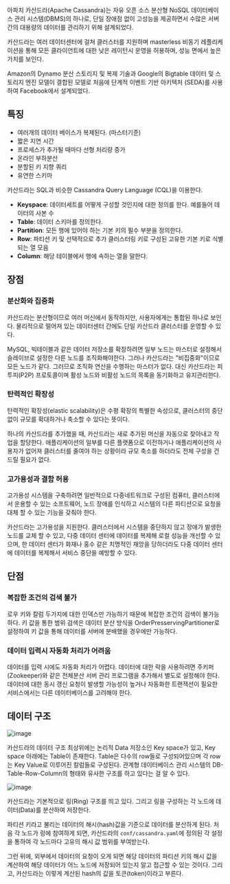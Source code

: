  
아파치 카산드라(Apache Cassandra)는 자유 오픈 소스 분산형 NoSQL 데이터베이스 관리 시스템(DBMS)의 하나로, 단일 장애점 없이 고성능을 제공하면서 수많은 서버 간의 대용량의 데이터를 관리하기 위해 설계되었다.

카산드라는 여러 데이터센터에 걸쳐 클러스터를 지원하며 masterless 비동기 레플리케이션을 통해 모든 클라이언트에 대한 낮은 레이턴시 운영을 허용하며, 성능 면에서 높은 가치를 보인다. 

Amazon의 Dynamo 분산 스토리지 및 복제 기술과 Google의 Bigtable 데이터 및 스토리지 엔진 모델이 결합된 모델로 처음에 단계적 이벤트 기반 아키텍처 (SEDA)를 사용하여 Facebook에서 설계되었다.

## 특징

- 여러개의 데이터 베이스가 복제된다. (마스터기준)
- 짧은 지연 시간
- 프로세스가 추가될 때마다 선형 처리량 증가
- 온라인 부하분산
- 분할된 키 지향 쿼리
- 유연한 스키마

카산드라는 SQL과 비슷한 Cassandra Query Language (CQL)을 이용한다.

- **Keyspace**: 데이터세트를 어떻게 구성할 것인지에 대한 정의를 한다. 예를들어 데이터의 사본 수
- **Table**: 데이터 스키마를 정의한다.
- **Partition**:  모든 행에 있어야 하는 기본 키의 필수 부분을 정의한다. 
- **Row**: 파티션 키 및 선택적으로 추가 클러스터링 키로 구성된 고유한 기본 키로 식별되는 열 모음
- **Column**: 해당 테이블에서 행에 속하는 열을 말한다.

## 장점

### 분산화와 집중화

카산드라는 분산형이므로 여러 머신에서 동작하지만, 사용자에게는 통합된 하나로 보인다. 물리적으로 떨어져 있는 데이터센터 간에도 단일 카산드라 클러스터를 운영할 수 있다.

MySQL, 빅테이블과 같은 데이터 저장소를 확장하려면 일부 노드는 마스터로 설정해서 슬레이브로 설정한 다른 노드를 조직화해야한다. 그러나 카산드라는 "비집중화"이므로 모든 노드가 같다. 그러므로 조직화 연산을 수행하는 마스터가 없다. 대신 카산드라는 피투피(P2P) 프로토콜이며 활성 노드와 비활성 노드의 목록을 동기화하고 유지관리한다.
 
### 탄력적인 확장성

탄력적인 확장성(elastic scalability)은 수평 확장의 특별한 속성으로, 클러스터의 중단 없이 규모를 확대하거나 축소할 수 있다는 뜻이다.
 
 하나의 카산드라를 추가했을 때, 카산드라는 새로 추가된 머신을 자동으로 찾아내고 작업을 할당한다. 애플리케이션의 일부를 다른 플랫폼으로 이전하거나 애플리케이션의 사용자가 없어져 클러스터를 줄여야 하는 상황이라 규모 축소를 하더라도 전체 구성을 건드릴 필요가 없다.
 
### 고가용성과 결함 허용

고가용성 시스템을 구축하려면 일반적으로 다중네트워크로 구성된 컴퓨터, 클러스터에서 운용할 수 있는 소프트웨어, 노드 장애를 인식하고 시스템의 다른 파티션으로 요청을 대체 할 수 있는 기능을 갖춰야 한다.

카산드라는 고가용성을 지원한다. 클러스터에서 시스템을 중단하지 않고 장애가 발생한 노드를 교체 할 수 있고, 다중 데이터 센터에 데이터를 복제해 로컬 성능을 개선할 수 있으며, 한 데이터 센터가 화재나 홍수 같은 치명적인 재앙을 당하더라도 다중 데이터 센터에 데이터를 복제해서 서비스 중단을 예방할 수 있다.

 

## 단점
 
### 복잡한 조건의 검색 불가

로우 키와 칼럼 두가지에 대한 인덱스만 가능하기 때문에 복잡한 조건의 검색이 불가능하다. 키 값을 통한 범위 검색은 데이터 분산 방식을 OrderPresservingPartitioner로 설정하여 키 값을 통해 데이터를 서버에 분배했을 경우에만 가능하다.

### 데이터 입력시 자동화 처리가 어려움

데이터를 입력 시에도 자동화 처리가 어렵다. 데이터에 대한 락을 사용하려면 주키퍼(Zookeeper)와 같은 전체분산 서버 관리 프로그램을 추가해서 별도로 설정해야 한다. 데이터에 대한 동시 갱신 요청이 발생할 가능성이 높거나 자동화한 트랜잭션이 필요한 서비스에서는 다른 데이터베이스를 고려해야 한다. 

## 데이터 구조

![image](https://github.com/rlaisqls/rlaisqls/assets/81006587/2b25ccb2-b302-4923-8941-fd1f6487826f)

카산드라의 데이터 구조 최상위에는 논리적 Data 저장소인 Key space가 있고, Key space 아래에는 Table이 존재한다. Table은 다수의 row들로 구성되어있으며 각 row는 Key Value로 이루어진 칼럼들로 구성된다. 관계형 데이터베이스 관리 시스템의 DB-Table-Row-Column의 형태와 유사한 구조를 하고 있다는 걸 알 수 있다. 

![image](https://github.com/rlaisqls/rlaisqls/assets/81006587/ace00657-570b-40d3-89ea-3ef260cefa83)


카산드라는 기본적으로 링(Ring) 구조를 띄고 있다. 그리고 링을 구성하는 각 노드에 데이터(Data)를 분산하여 저장한다.

파티션 키라고 불리는 데이터의 해시(hash)값을 기준으로 데이터를 분산하게 된다. 처음 각 노드가 링에 참여하게 되면, 카산드라의 `conf/cassandra.yaml`에 정의된 각 설정을 통하여 각 노드마다 고유의 해시 값 범위를 부여받는다.

그런 뒤에, 외부에서 데이터의 요청이 오게 되면 해당 데이터의 파티션 키의 해시 값을 계산하여 해당 데이터가 어느 노드에 저장되어 있는지 알고 접근할 수 있는 것이다. 그리고, 카산드라는 이렇게 계산된 hash의 값을 토큰(token)이라고 부른다.

 